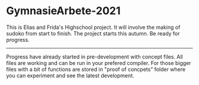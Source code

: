 # GymnasieArbete-2021

This is Elias and Frida's Highschool project. It will involve the making of sudoko from start to finish.
The project starts this autumn. Be ready for progress.

***

Progress have already started in pre-development with concept files. All files are working and can be run in your
prefered compiler. For those bigger files with a bit of functions are stored in "proof of concpets" folder where you
can experiment and see the latest development.
